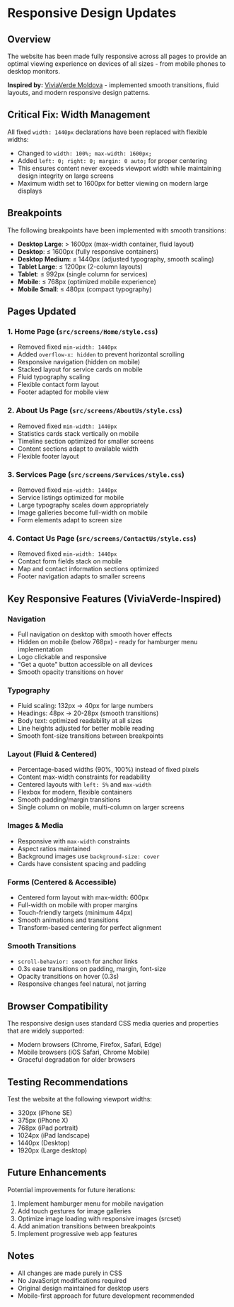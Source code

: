 # Responsive Design Updates

## Overview
The website has been made fully responsive across all pages to provide an optimal viewing experience on devices of all sizes - from mobile phones to desktop monitors.

**Inspired by:** [ViviaVerde Moldova](https://vivaverde-moldova-bloom.vercel.app/) - implemented smooth transitions, fluid layouts, and modern responsive design patterns.

## Critical Fix: Width Management
All fixed `width: 1440px` declarations have been replaced with flexible widths:
- Changed to `width: 100%; max-width: 1600px;`
- Added `left: 0; right: 0; margin: 0 auto;` for proper centering
- This ensures content never exceeds viewport width while maintaining design integrity on large screens
- Maximum width set to 1600px for better viewing on modern large displays

## Breakpoints

The following breakpoints have been implemented with smooth transitions:

- **Desktop Large**: > 1600px (max-width container, fluid layout)
- **Desktop**: ≤ 1600px (fully responsive containers)
- **Desktop Medium**: ≤ 1440px (adjusted typography, smooth scaling)
- **Tablet Large**: ≤ 1200px (2-column layouts)
- **Tablet**: ≤ 992px (single column for services)
- **Mobile**: ≤ 768px (optimized mobile experience)
- **Mobile Small**: ≤ 480px (compact typography)

## Pages Updated

### 1. Home Page (`src/screens/Home/style.css`)
- Removed fixed `min-width: 1440px`
- Added `overflow-x: hidden` to prevent horizontal scrolling
- Responsive navigation (hidden on mobile)
- Stacked layout for service cards on mobile
- Fluid typography scaling
- Flexible contact form layout
- Footer adapted for mobile view

### 2. About Us Page (`src/screens/AboutUs/style.css`)
- Removed fixed `min-width: 1440px`
- Statistics cards stack vertically on mobile
- Timeline section optimized for smaller screens
- Content sections adapt to available width
- Flexible footer layout

### 3. Services Page (`src/screens/Services/style.css`)
- Removed fixed `min-width: 1440px`
- Service listings optimized for mobile
- Large typography scales down appropriately
- Image galleries become full-width on mobile
- Form elements adapt to screen size

### 4. Contact Us Page (`src/screens/ContactUs/style.css`)
- Removed fixed `min-width: 1440px`
- Contact form fields stack on mobile
- Map and contact information sections optimized
- Footer navigation adapts to smaller screens

## Key Responsive Features (ViviaVerde-Inspired)

### Navigation
- Full navigation on desktop with smooth hover effects
- Hidden on mobile (below 768px) - ready for hamburger menu implementation
- Logo clickable and responsive
- "Get a quote" button accessible on all devices
- Smooth opacity transitions on hover

### Typography
- Fluid scaling: 132px → 40px for large numbers
- Headings: 48px → 20-28px (smooth transitions)
- Body text: optimized readability at all sizes
- Line heights adjusted for better mobile reading
- Smooth font-size transitions between breakpoints

### Layout (Fluid & Centered)
- Percentage-based widths (90%, 100%) instead of fixed pixels
- Content max-width constraints for readability
- Centered layouts with `left: 5%` and `max-width`
- Flexbox for modern, flexible containers
- Smooth padding/margin transitions
- Single column on mobile, multi-column on larger screens

### Images & Media
- Responsive with `max-width` constraints
- Aspect ratios maintained
- Background images use `background-size: cover`
- Cards have consistent spacing and padding

### Forms (Centered & Accessible)
- Centered form layout with max-width: 600px
- Full-width on mobile with proper margins
- Touch-friendly targets (minimum 44px)
- Smooth animations and transitions
- Transform-based centering for perfect alignment

### Smooth Transitions
- `scroll-behavior: smooth` for anchor links
- 0.3s ease transitions on padding, margin, font-size
- Opacity transitions on hover (0.3s)
- Responsive changes feel natural, not jarring

## Browser Compatibility

The responsive design uses standard CSS media queries and properties that are widely supported:
- Modern browsers (Chrome, Firefox, Safari, Edge)
- Mobile browsers (iOS Safari, Chrome Mobile)
- Graceful degradation for older browsers

## Testing Recommendations

Test the website at the following viewport widths:
- 320px (iPhone SE)
- 375px (iPhone X)
- 768px (iPad portrait)
- 1024px (iPad landscape)
- 1440px (Desktop)
- 1920px (Large desktop)

## Future Enhancements

Potential improvements for future iterations:
1. Implement hamburger menu for mobile navigation
2. Add touch gestures for image galleries
3. Optimize image loading with responsive images (srcset)
4. Add animation transitions between breakpoints
5. Implement progressive web app features

## Notes

- All changes are made purely in CSS
- No JavaScript modifications required
- Original design maintained for desktop users
- Mobile-first approach for future development recommended

